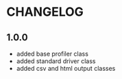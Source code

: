 CHANGELOG
=========

1.0.0
-----

 * added base profiler class
 * added standard driver class
 * added csv and html output classes
